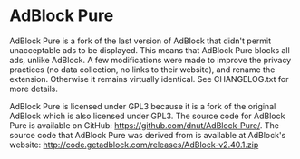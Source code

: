 # AdBlock Pure

AdBlock Pure is a fork of the last version of AdBlock that didn't permit unacceptable ads to be displayed. This means that AdBlock Pure blocks all ads, unlike AdBlock. A few modifications were made to improve the privacy practices (no data collection, no links to their website), and rename the extension. Otherwise it remains virtually identical. See CHANGELOG.txt for more details.

AdBlock Pure is licensed under GPL3 because it is a fork of the original AdBlock which is also licensed under GPL3. The source code for AdBlock Pure is available on GitHub: https://github.com/dnut/AdBlock-Pure/. The source code that AdBlock Pure was derived from is available at AdBlock's website: http://code.getadblock.com/releases/AdBlock-v2.40.1.zip
